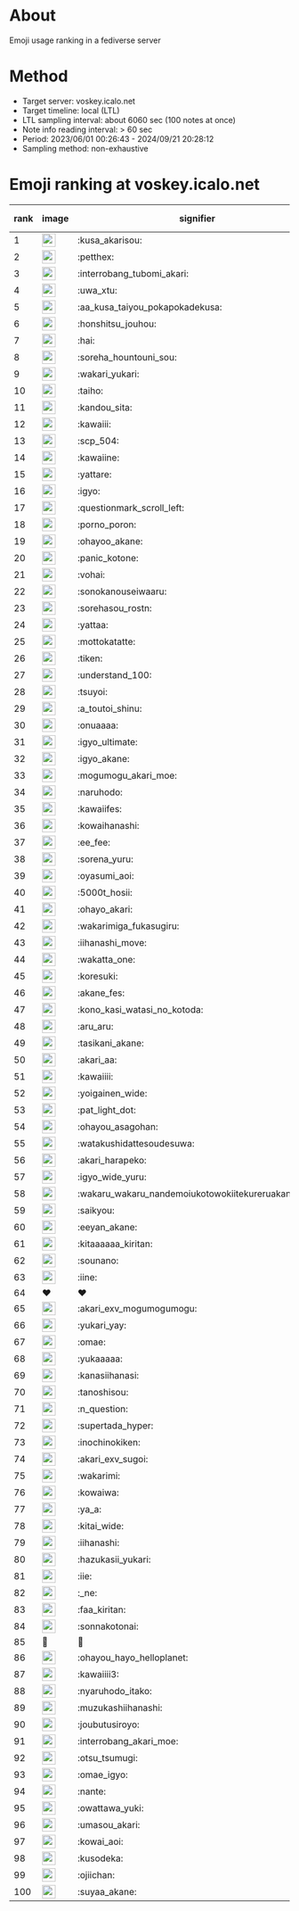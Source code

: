 # About
Emoji usage ranking in a fediverse server

# Method
- Target server: voskey.icalo.net
- Target timeline: local (LTL)
- LTL sampling interval: about 6060 sec (100 notes at once)
- Note info reading interval: > 60 sec
- Period: 2023/06/01 00:26:43 - 2024/09/21 20:28:12 
- Sampling method: non-exhaustive

# Emoji ranking at voskey.icalo.net

|rank|image|signifier|type|frequency score|
|----|----|----|----|----|
|1|<img height="24" src="https://voskey.icalo.net/emoji/kusa_akarisou.webp">|:kusa_akarisou:|custom|31916|
|2|<img height="24" src="https://voskey.icalo.net/emoji/petthex.webp">|:petthex:|custom|24122|
|3|<img height="24" src="https://voskey.icalo.net/emoji/interrobang_tubomi_akari.webp">|:interrobang_tubomi_akari:|custom|12827|
|4|<img height="24" src="https://voskey.icalo.net/emoji/uwa_xtu.webp">|:uwa_xtu:|custom|12213|
|5|<img height="24" src="https://voskey.icalo.net/emoji/aa_kusa_taiyou_pokapokadekusa.webp">|:aa_kusa_taiyou_pokapokadekusa:|custom|9996|
|6|<img height="24" src="https://voskey.icalo.net/emoji/honshitsu_jouhou.webp">|:honshitsu_jouhou:|custom|9514|
|7|<img height="24" src="https://voskey.icalo.net/emoji/hai.webp">|:hai:|custom|8166|
|8|<img height="24" src="https://voskey.icalo.net/emoji/soreha_hountouni_sou.webp">|:soreha_hountouni_sou:|custom|7211|
|9|<img height="24" src="https://voskey.icalo.net/emoji/wakari_yukari.webp">|:wakari_yukari:|custom|6935|
|10|<img height="24" src="https://voskey.icalo.net/emoji/taiho.webp">|:taiho:|custom|6791|
|11|<img height="24" src="https://voskey.icalo.net/emoji/kandou_sita.webp">|:kandou_sita:|custom|6330|
|12|<img height="24" src="https://voskey.icalo.net/emoji/kawaiii.webp">|:kawaiii:|custom|6271|
|13|<img height="24" src="https://voskey.icalo.net/emoji/scp_504.webp">|:scp_504:|custom|5838|
|14|<img height="24" src="https://voskey.icalo.net/emoji/kawaiine.webp">|:kawaiine:|custom|4674|
|15|<img height="24" src="https://voskey.icalo.net/emoji/yattare.webp">|:yattare:|custom|4644|
|16|<img height="24" src="https://voskey.icalo.net/emoji/igyo.webp">|:igyo:|custom|4617|
|17|<img height="24" src="https://voskey.icalo.net/emoji/questionmark_scroll_left.webp">|:questionmark_scroll_left:|custom|4598|
|18|<img height="24" src="https://voskey.icalo.net/emoji/porno_poron.webp">|:porno_poron:|custom|4457|
|19|<img height="24" src="https://voskey.icalo.net/emoji/ohayoo_akane.webp">|:ohayoo_akane:|custom|4356|
|20|<img height="24" src="https://voskey.icalo.net/emoji/panic_kotone.webp">|:panic_kotone:|custom|4320|
|21|<img height="24" src="https://voskey.icalo.net/emoji/vohai.webp">|:vohai:|custom|4246|
|22|<img height="24" src="https://voskey.icalo.net/emoji/sonokanouseiwaaru.webp">|:sonokanouseiwaaru:|custom|4227|
|23|<img height="24" src="https://voskey.icalo.net/emoji/sorehasou_rostn.webp">|:sorehasou_rostn:|custom|4131|
|24|<img height="24" src="https://voskey.icalo.net/emoji/yattaa.webp">|:yattaa:|custom|3817|
|25|<img height="24" src="https://voskey.icalo.net/emoji/mottokatatte.webp">|:mottokatatte:|custom|3711|
|26|<img height="24" src="https://voskey.icalo.net/emoji/tiken.webp">|:tiken:|custom|3663|
|27|<img height="24" src="https://voskey.icalo.net/emoji/understand_100.webp">|:understand_100:|custom|3643|
|28|<img height="24" src="https://voskey.icalo.net/emoji/tsuyoi.webp">|:tsuyoi:|custom|3441|
|29|<img height="24" src="https://voskey.icalo.net/emoji/a_toutoi_shinu.webp">|:a_toutoi_shinu:|custom|3422|
|30|<img height="24" src="https://voskey.icalo.net/emoji/onuaaaa.webp">|:onuaaaa:|custom|3135|
|31|<img height="24" src="https://voskey.icalo.net/emoji/igyo_ultimate.webp">|:igyo_ultimate:|custom|3013|
|32|<img height="24" src="https://voskey.icalo.net/emoji/igyo_akane.webp">|:igyo_akane:|custom|3004|
|33|<img height="24" src="https://voskey.icalo.net/emoji/mogumogu_akari_moe.webp">|:mogumogu_akari_moe:|custom|2916|
|34|<img height="24" src="https://voskey.icalo.net/emoji/naruhodo.webp">|:naruhodo:|custom|2884|
|35|<img height="24" src="https://voskey.icalo.net/emoji/kawaiifes.webp">|:kawaiifes:|custom|2866|
|36|<img height="24" src="https://voskey.icalo.net/emoji/kowaihanashi.webp">|:kowaihanashi:|custom|2743|
|37|<img height="24" src="https://voskey.icalo.net/emoji/ee_fee.webp">|:ee_fee:|custom|2741|
|38|<img height="24" src="https://voskey.icalo.net/emoji/sorena_yuru.webp">|:sorena_yuru:|custom|2679|
|39|<img height="24" src="https://voskey.icalo.net/emoji/oyasumi_aoi.webp">|:oyasumi_aoi:|custom|2669|
|40|<img height="24" src="https://voskey.icalo.net/emoji/5000t_hosii.webp">|:5000t_hosii:|custom|2544|
|41|<img height="24" src="https://voskey.icalo.net/emoji/ohayo_akari.webp">|:ohayo_akari:|custom|2531|
|42|<img height="24" src="https://voskey.icalo.net/emoji/wakarimiga_fukasugiru.webp">|:wakarimiga_fukasugiru:|custom|2454|
|43|<img height="24" src="https://voskey.icalo.net/emoji/iihanashi_move.webp">|:iihanashi_move:|custom|2451|
|44|<img height="24" src="https://voskey.icalo.net/emoji/wakatta_one.webp">|:wakatta_one:|custom|2334|
|45|<img height="24" src="https://voskey.icalo.net/emoji/koresuki.webp">|:koresuki:|custom|2308|
|46|<img height="24" src="https://voskey.icalo.net/emoji/akane_fes.webp">|:akane_fes:|custom|2291|
|47|<img height="24" src="https://voskey.icalo.net/emoji/kono_kasi_watasi_no_kotoda.webp">|:kono_kasi_watasi_no_kotoda:|custom|2277|
|48|<img height="24" src="https://voskey.icalo.net/emoji/aru_aru.webp">|:aru_aru:|custom|2252|
|49|<img height="24" src="https://voskey.icalo.net/emoji/tasikani_akane.webp">|:tasikani_akane:|custom|2244|
|50|<img height="24" src="https://voskey.icalo.net/emoji/akari_aa.webp">|:akari_aa:|custom|2220|
|51|<img height="24" src="https://voskey.icalo.net/emoji/kawaiiii.webp">|:kawaiiii:|custom|2201|
|52|<img height="24" src="https://voskey.icalo.net/emoji/yoigainen_wide.webp">|:yoigainen_wide:|custom|2188|
|53|<img height="24" src="https://voskey.icalo.net/emoji/pat_light_dot.webp">|:pat_light_dot:|custom|2145|
|54|<img height="24" src="https://voskey.icalo.net/emoji/ohayou_asagohan.webp">|:ohayou_asagohan:|custom|2145|
|55|<img height="24" src="https://voskey.icalo.net/emoji/watakushidattesoudesuwa.webp">|:watakushidattesoudesuwa:|custom|2137|
|56|<img height="24" src="https://voskey.icalo.net/emoji/akari_harapeko.webp">|:akari_harapeko:|custom|2091|
|57|<img height="24" src="https://voskey.icalo.net/emoji/igyo_wide_yuru.webp">|:igyo_wide_yuru:|custom|2059|
|58|<img height="24" src="https://voskey.icalo.net/emoji/wakaru_wakaru_nandemoiukotowokiitekureruakanetyan.webp">|:wakaru_wakaru_nandemoiukotowokiitekureruakanetyan:|custom|2035|
|59|<img height="24" src="https://voskey.icalo.net/emoji/saikyou.webp">|:saikyou:|custom|2012|
|60|<img height="24" src="https://voskey.icalo.net/emoji/eeyan_akane.webp">|:eeyan_akane:|custom|1989|
|61|<img height="24" src="https://voskey.icalo.net/emoji/kitaaaaaa_kiritan.webp">|:kitaaaaaa_kiritan:|custom|1986|
|62|<img height="24" src="https://voskey.icalo.net/emoji/sounano.webp">|:sounano:|custom|1982|
|63|<img height="24" src="https://voskey.icalo.net/emoji/iine.webp">|:iine:|custom|1875|
|64|❤|❤|unicode|1864|
|65|<img height="24" src="https://voskey.icalo.net/emoji/akari_exv_mogumogumogu.webp">|:akari_exv_mogumogumogu:|custom|1808|
|66|<img height="24" src="https://voskey.icalo.net/emoji/yukari_yay.webp">|:yukari_yay:|custom|1800|
|67|<img height="24" src="https://voskey.icalo.net/emoji/omae.webp">|:omae:|custom|1751|
|68|<img height="24" src="https://voskey.icalo.net/emoji/yukaaaaa.webp">|:yukaaaaa:|custom|1745|
|69|<img height="24" src="https://voskey.icalo.net/emoji/kanasiihanasi.webp">|:kanasiihanasi:|custom|1703|
|70|<img height="24" src="https://voskey.icalo.net/emoji/tanoshisou.webp">|:tanoshisou:|custom|1698|
|71|<img height="24" src="https://voskey.icalo.net/emoji/n_question.webp">|:n_question:|custom|1696|
|72|<img height="24" src="https://voskey.icalo.net/emoji/supertada_hyper.webp">|:supertada_hyper:|custom|1684|
|73|<img height="24" src="https://voskey.icalo.net/emoji/inochinokiken.webp">|:inochinokiken:|custom|1646|
|74|<img height="24" src="https://voskey.icalo.net/emoji/akari_exv_sugoi.webp">|:akari_exv_sugoi:|custom|1645|
|75|<img height="24" src="https://voskey.icalo.net/emoji/wakarimi.webp">|:wakarimi:|custom|1640|
|76|<img height="24" src="https://voskey.icalo.net/emoji/kowaiwa.webp">|:kowaiwa:|custom|1597|
|77|<img height="24" src="https://voskey.icalo.net/emoji/ya_a.webp">|:ya_a:|custom|1552|
|78|<img height="24" src="https://voskey.icalo.net/emoji/kitai_wide.webp">|:kitai_wide:|custom|1546|
|79|<img height="24" src="https://voskey.icalo.net/emoji/iihanashi.webp">|:iihanashi:|custom|1533|
|80|<img height="24" src="https://voskey.icalo.net/emoji/hazukasii_yukari.webp">|:hazukasii_yukari:|custom|1509|
|81|<img height="24" src="https://voskey.icalo.net/emoji/iie.webp">|:iie:|custom|1436|
|82|<img height="24" src="https://voskey.icalo.net/emoji/_ne.webp">|:_ne:|custom|1433|
|83|<img height="24" src="https://voskey.icalo.net/emoji/faa_kiritan.webp">|:faa_kiritan:|custom|1430|
|84|<img height="24" src="https://voskey.icalo.net/emoji/sonnakotonai.webp">|:sonnakotonai:|custom|1428|
|85|🤔|🤔|unicode|1418|
|86|<img height="24" src="https://voskey.icalo.net/emoji/ohayou_hayo_helloplanet.webp">|:ohayou_hayo_helloplanet:|custom|1413|
|87|<img height="24" src="https://voskey.icalo.net/emoji/kawaiiii3.webp">|:kawaiiii3:|custom|1411|
|88|<img height="24" src="https://voskey.icalo.net/emoji/nyaruhodo_itako.webp">|:nyaruhodo_itako:|custom|1396|
|89|<img height="24" src="https://voskey.icalo.net/emoji/muzukashiihanashi.webp">|:muzukashiihanashi:|custom|1377|
|90|<img height="24" src="https://voskey.icalo.net/emoji/joubutusiroyo.webp">|:joubutusiroyo:|custom|1362|
|91|<img height="24" src="https://voskey.icalo.net/emoji/interrobang_akari_moe.webp">|:interrobang_akari_moe:|custom|1328|
|92|<img height="24" src="https://voskey.icalo.net/emoji/otsu_tsumugi.webp">|:otsu_tsumugi:|custom|1302|
|93|<img height="24" src="https://voskey.icalo.net/emoji/omae_igyo.webp">|:omae_igyo:|custom|1286|
|94|<img height="24" src="https://voskey.icalo.net/emoji/nante.webp">|:nante:|custom|1283|
|95|<img height="24" src="https://voskey.icalo.net/emoji/owattawa_yuki.webp">|:owattawa_yuki:|custom|1256|
|96|<img height="24" src="https://voskey.icalo.net/emoji/umasou_akari.webp">|:umasou_akari:|custom|1252|
|97|<img height="24" src="https://voskey.icalo.net/emoji/kowai_aoi.webp">|:kowai_aoi:|custom|1242|
|98|<img height="24" src="https://voskey.icalo.net/emoji/kusodeka.webp">|:kusodeka:|custom|1203|
|99|<img height="24" src="https://voskey.icalo.net/emoji/ojiichan.webp">|:ojiichan:|custom|1201|
|100|<img height="24" src="https://voskey.icalo.net/emoji/suyaa_akane.webp">|:suyaa_akane:|custom|1200|

